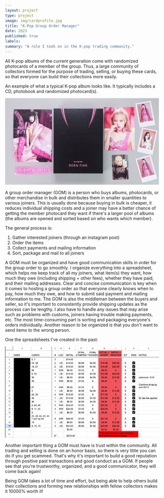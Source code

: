 ```yaml
---
layout: project
type: project
image: img/cardprofile.jpg
title: "K-Pop Group Order Manager"
date: 2023
published: true
labels:
summary: "A role I took on in the K-pop trading community."
---
```


All K-pop albums of the current generation come with randomized photocards of a member of the group.
Thus, a large community of collectors formed for the purpose of trading, selling, or buying these cards,
so that everyone can build their collections more easily. 

An example of what a typical K-pop album looks like. It typically includes a CD, photobook and randomized photocard(s). 
<p align="center">
<img src="../img/gom/bp-album.jpeg" />
</p>

A group order manager (GOM) is a person who buys albums, photocards, or other merchandise in bulk and distributes them in smaller quantities to various joiners. This is usually done because buying in bulk is cheaper, it reduces individual shipping costs and a joiner may have a better chance of getting the member photocard they want if there's a larger pool of albums (the albums are opened and sorted based on who wants which member).

The general process is:
  1) Gather interested joiners (through an instagram post) <br />
  2) Order the items <br />
  3) Collect payments and mailing information  <br />
  4) Sort, package and mail to all joiners  <br />

A GOM must be organized and have good communication skills in order for the group order to go smoothly. I organize everything into a spreadsheet, which helps me keep track of all my joiners, what item(s) they want, how much they owe (including shipping + other fees), whether they have paid, and their mailing addresses. Clear and concise communication is key when it comes to hosting a group order so that everyone clearly knows when to pay, how much they owe, and how to submit said payment and mailing information to me. The GOM is also the middleman between the buyers and seller, so it's important to consistently provide shipping updates as the process can be lengthy. I also have to handle any issues that may arise such as problems with customs, joiners having trouble making payments, etc. The most time-consuming part is sorting and packaging everyone's orders individually. Another reason to be organized is that you don't want to send items to the wrong person. 

One the spreadsheets I've created in the past:
<p align="center">
<img src="../img/gom/spreadsheet.png" />
</p>

Another important thing a GOM must have is trust within the community. All trading and selling is done on an honor basis, so there is very little you can do if you get scammed. That's why it's important to build a good reputation through positive past transactions and good conduct as a GOM. If people see that you're trustworthy, organized, and a good communicator, they will come back again!

Being GOM takes a lot of time and effort, but being able to help others build their collections and forming new relationships with fellow collectors makes it 10000% worth it!
